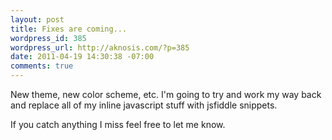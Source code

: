 ```yaml
--- 
layout: post
title: Fixes are coming...
wordpress_id: 385
wordpress_url: http://aknosis.com/?p=385
date: 2011-04-19 14:30:38 -07:00
comments: true
---
```

New theme, new color scheme, etc. I'm going to try and work my way back and replace all of my inline javascript stuff with jsfiddle snippets.

If you catch anything I miss feel free to let me know.
